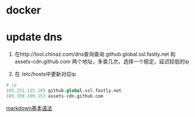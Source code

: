 # docker
# update dns
1. 在http://tool.chinaz.com/dns查询查询 github.global.ssl.fastly.net 和 assets-cdn.github.com 两个地址，多查几次，选择一个稳定，延迟较低的ip

2. 在 /etc/hosts中更新对应ip
```python
# ip
103.252.115.165 github.global.ssl.fastly.net
185.199.109.153 assets-cdn.github.com
```
[markdown基本语法]('https://www.jianshu.com/p/191d1e21f7ed','markdown基本语法')

